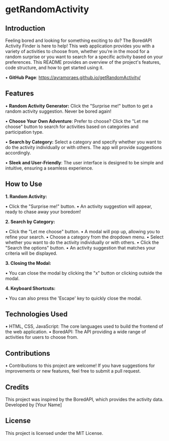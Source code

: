 # getRandomActivity

## **Introduction**
Feeling bored and looking for something exciting to do? The BoredAPI Activity Finder is here to help! This web application provides you with a variety of activities to choose from, whether you're in the mood for a random surprise or you want to search for a specific activity based on your preferences. This README provides an overview of the project's features, code structure, and how to get started using it.

• **GitHub Page**: https://ayramoraes.github.io/getRandomActivity/

## **Features**
• **Random Activity Generator:** Click the "Surprise me!" button to get a random activity suggestion. Never be bored again!

• **Choose Your Own Adventure**: Prefer to choose? Click the "Let me choose" button to search for activities based on categories and participation type.

• **Search by Category:** Select a category and specify whether you want to do the activity individually or with others. The app will provide suggestions accordingly.

• **Sleek and User-Friendly**: The user interface is designed to be simple and intuitive, ensuring a seamless experience.

## **How to Use**
**1. Random Activity:**

• Click the "Surprise me!" button. 
• An activity suggestion will appear, ready to chase away your boredom!

**2. Search by Category:**

• Click the "Let me choose" button.
• A modal will pop up, allowing you to refine your search.
• Choose a category from the dropdown menu.
• Select whether you want to do the activity individually or with others.
• Click the "Search the options" button.
• An activity suggestion that matches your criteria will be displayed.

**3. Closing the Modal:**

• You can close the modal by clicking the "x" button or clicking outside the modal.

**4. Keyboard Shortcuts:**

• You can also press the 'Escape' key to quickly close the modal.

## **Technologies Used**
• HTML, CSS, JavaScript: The core languages used to build the frontend of the web application.
• BoredAPI: The API providing a wide range of activities for users to choose from.

## **Contributions**
• Contributions to this project are welcome! If you have suggestions for improvements or new features, feel free to submit a pull request.

## **Credits**
This project was inspired by the BoredAPI, which provides the activity data.
Developed by [Your Name]

## **License**
This project is licensed under the MIT License.
